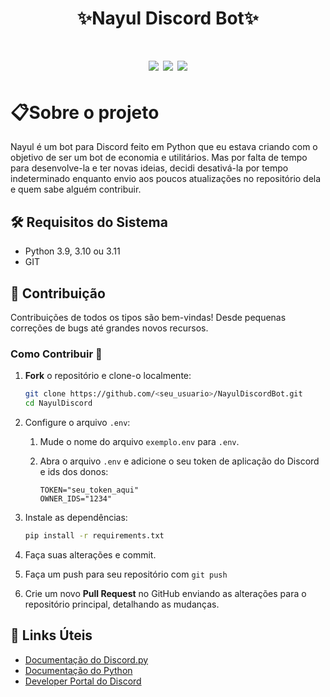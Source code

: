 <h1 align="center">✨Nayul Discord Bot✨<h1>

<p align="center">
<a><img src="https://img.shields.io/github/languages/top/Nanyuss/NayulDiscordBot"></a>
<a href="https://github.com/Nanyuss/NayulDiscordBot/commits/master"><img src="https://img.shields.io/github/last-commit/Nanyuss/NayulDiscordBot"></a>
<a href="LICENSE"><img src="https://img.shields.io/github/license/Nanyuss/NayulDiscordBot%20
"></a>
</p>

# 📋Sobre o projeto

Nayul é um bot para Discord feito em Python que eu estava criando com o objetivo de ser um bot de economia e utilitários. Mas por falta de tempo para desenvolve-la e ter novas ideias, decidi desativá-la por tempo indeterminado enquanto envio aos poucos atualizações no repositório dela e quem sabe alguém contribuir.

## 🛠 Requisitos do Sistema

- Python 3.9, 3.10 ou 3.11
- GIT

## 🤝 Contribuição

Contribuições de todos os tipos são bem-vindas! Desde pequenas correções de bugs até grandes novos recursos.

### Como Contribuir 🚀

1. **Fork** o repositório e clone-o localmente:
    ```sh
    git clone https://github.com/<seu_usuario>/NayulDiscordBot.git
    cd NayulDiscord
    ```

2. Configure o arquivo `.env`:
    1. Mude o nome do arquivo `exemplo.env` para `.env`.

    2. Abra o arquivo `.env` e adicione o seu token de aplicação do Discord e ids dos donos:
        ```env
        TOKEN="seu_token_aqui"
        OWNER_IDS="1234"
        ```

3. Instale as dependências:
    ```sh
    pip install -r requirements.txt
    ```

4. Faça suas alterações e commit.

5. Faça um push para seu repositório com `git push`

6. Crie um novo **Pull Request** no GitHub enviando as alterações para o repositório principal, detalhando as mudanças.


## 🔗 Links Úteis

- [Documentação do Discord.py](https://discordpy.readthedocs.io/en/stable/)
- [Documentação do Python](https://docs.python.org/3.11/)
- [Developer Portal do Discord](https://discord.com/developers/)